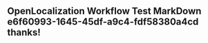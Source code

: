 <properties
ms.topic="hero-topic"
ms.test1="hero-topic"
ms.test2="test"/>

## OpenLocalization Workflow Test MarkDown e6f60993-1645-45df-a9c4-fdf58380a4cd thanks!
